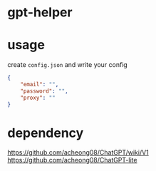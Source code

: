 # gpt-helper

# usage
create `config.json` and write your config
```json
{
    "email": "",
    "password": "",
    "proxy": ""
}
```

# dependency
https://github.com/acheong08/ChatGPT/wiki/V1
https://github.com/acheong08/ChatGPT-lite